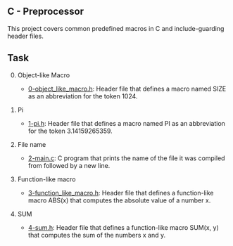 ## C - Preprocessor

This project covers common predefined macros in C and include-guarding header files.


## Task

0. Object-like Macro

	- [0-object_like_macro.h](https://github.com/Callistus25/alx-low_level_programming/blob/master/0x0D-preprocessor/0-object_like_macro.h): Header file that defines a macro named SIZE as an abbreviation for the token 1024.

1. Pi

	- [1-pi.h](https://github.com/Callistus25/alx-low_level_programming/blob/master/0x0D-preprocessor/1-pi.h): Header file that defines a macro named PI as an abbreviation for the token 3.14159265359.

2. File name

	- [2-main.c](https://github.com/Callistus25/alx-low_level_programming/blob/master/0x0D-preprocessor/2-main.c): C program that prints the name of the file it was compiled from followed by a new line.

3. Function-like macro

	- [3-function_like_macro.h](https://github.com/Callistus25/alx-low_level_programming/blob/master/0x0D-preprocessor/3-function_like_macro.h): Header file that defines a function-like macro ABS(x) that computes the absolute value of a number x.

4. SUM

	- [4-sum.h](https://github.com/Callistus25/alx-low_level_programming/blob/master/0x0D-preprocessor/4-sum.h): Header file that defines a function-like macro SUM(x, y) that computes the sum of the numbers x and y.


